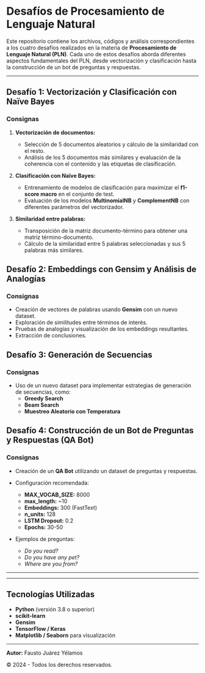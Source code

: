 # Desafíos de Procesamiento de Lenguaje Natural

Este repositorio contiene los archivos, códigos y análisis correspondientes a los cuatro desafíos realizados en la materia de **Procesamiento de Lenguaje Natural (PLN)**. Cada uno de estos desafíos aborda diferentes aspectos fundamentales del PLN, desde vectorización y clasificación hasta la construcción de un bot de preguntas y respuestas.

---

## Desafío 1: Vectorización y Clasificación con Naïve Bayes

### Consignas
1. **Vectorización de documentos:**
   - Selección de 5 documentos aleatorios y cálculo de la similaridad con el resto.
   - Análisis de los 5 documentos más similares y evaluación de la coherencia con el contenido y las etiquetas de clasificación.

2. **Clasificación con Naïve Bayes:**
   - Entrenamiento de modelos de clasificación para maximizar el **f1-score macro** en el conjunto de test.
   - Evaluación de los modelos **MultinomialNB** y **ComplementNB** con diferentes parámetros del vectorizador.

3. **Similaridad entre palabras:**
   - Transposición de la matriz documento-término para obtener una matriz término-documento.
   - Cálculo de la similaridad entre 5 palabras seleccionadas y sus 5 palabras más similares.


## Desafío 2: Embeddings con Gensim y Análisis de Analogías

### Consignas
- Creación de vectores de palabras usando **Gensim** con un nuevo dataset.
- Exploración de similitudes entre términos de interés.
- Pruebas de analogías y visualización de los embeddings resultantes.
- Extracción de conclusiones.

## Desafío 3: Generación de Secuencias

### Consignas
- Uso de un nuevo dataset para implementar estrategias de generación de secuencias, como:
  - **Greedy Search**
  - **Beam Search**
  - **Muestreo Aleatorio con Temperatura**

## Desafío 4: Construcción de un Bot de Preguntas y Respuestas (QA Bot)

### Consignas
- Creación de un **QA Bot** utilizando un dataset de preguntas y respuestas.
- Configuración recomendada:
  - **MAX_VOCAB_SIZE:** 8000
  - **max_length:** ~10
  - **Embeddings:** 300 (FastText)
  - **n_units:** 128
  - **LSTM Dropout:** 0.2
  - **Epochs:** 30-50

- Ejemplos de preguntas:
  - *Do you read?*
  - *Do you have any pet?*
  - *Where are you from?*



---


---

## Tecnologías Utilizadas

- **Python** (versión 3.8 o superior)
- **scikit-learn**
- **Gensim**
- **TensorFlow / Keras**
- **Matplotlib / Seaborn** para visualización

---


**Autor:** Fausto Juárez Yélamos

© 2024 - Todos los derechos reservados.
